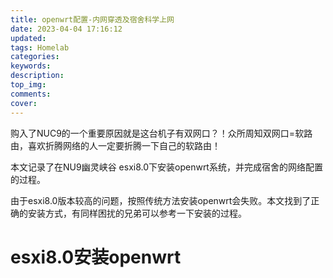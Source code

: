 ```yaml
---
title: openwrt配置-内网穿透及宿舍科学上网
date: 2023-04-04 17:16:12
updated:
tags: Homelab
categories:
keywords:
description:
top_img:
comments:
cover:
---
```


购入了NUC9的一个重要原因就是这台机子有双网口？！众所周知双网口=软路由，喜欢折腾网络的人一定要折腾一下自己的软路由！

本文记录了在NU9幽灵峡谷 esxi8.0下安装openwrt系统，并完成宿舍的网络配置的过程。

由于esxi8.0版本较高的问题，按照传统方法安装openwrt会失败。本文找到了正确的安装方式，有同样困扰的兄弟可以参考一下安装的过程。

# esxi8.0安装openwrt
